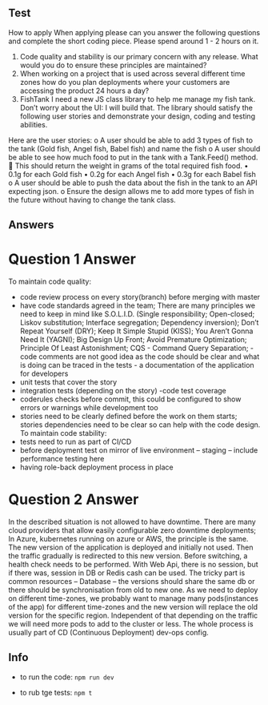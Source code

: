 ## Test
How to apply
When applying please can you answer the following questions and complete the short coding piece.  Please spend around 1 - 2 hours on it.  

1.	Code quality and stability is our primary concern with any release. What would you do to ensure these principles are maintained?
2.	When working on a project that is used across several different time zones how do you plan deployments where your customers are accessing the product 24 hours a day?
3.	FishTank
I need a new JS class library to help me manage my fish tank. Don’t worry about the UI: I will build that. The library should satisfy the following user stories and demonstrate your design, coding and testing abilities.

Here are the user stories:
o	A user should be able to add 3 types of fish to the tank (Gold fish, Angel fish, Babel fish) and name the fish
o	A user should be able to see how much food to put in the tank with a Tank.Feed()  method.
	This should return the weight in grams of the total required fish food. 
•	0.1g for each Gold  fish
•	0.2g for each Angel fish
•	0.3g for each Babel fish
o	A user should be able to push the data about the fish in the tank to an API expecting json.
o	Ensure the design allows me to add more types of fish in the future without having to change the tank class.



## Answers

# Question 1 Answer
To maintain code quality:
- code review process on every story(branch) before merging with master
- have code standards agreed in the team; There are many principles we need to keep in
mind like S.O.L.I.D. (Single responsibility; Open-closed; Liskov substitution; Interface
segregation; Dependency inversion); Don’t Repeat Yourself (DRY); Keep It Simple Stupid
(KISS); You Aren’t Gonna Need It (YAGNI); Big Design Up Front; Avoid Premature
Optimization; Principle Of Least Astonishment; CQS - Command Query Separation;
-code comments are not good idea as the code should be clear and what is doing can be
traced in the tests - a documentation of the application for developers
- unit tests that cover the story
- integration tests (depending on the story)
-code test coverage
- coderules checks before commit, this could be configured to show errors or warnings while
development too
- stories need to be clearly defined before the work on them starts; stories dependencies
need to be clear so can help with the code design.
To maintain code stability:
- tests need to run as part of CI/CD
- before deployment test on mirror of live environment – staging – include performance
testing here
- having role-back deployment process in place
# Question 2 Answer
In the described situation is not allowed to have downtime.
There are many cloud providers that allow easily configurable zero downtime deployments;
In Azure, kubernetes running on azure or AWS, the principle is the same.
The new version of the application is deployed and initially not used. Then the traffic
gradually is redirected to this new version. Before switching, a health check needs to be
performed. With Web Api, there is no session, but if there was, session in DB or Redis cash
can be used. The tricky part is common resources – Database – the versions should share
the same db or there should be synchronisation from old to new one.
As we need to deploy on different time-zones, we probably want to manage many
pods(instances of the app) for different time-zones and the new version will replace the old
version for the specific region. Independent of that depending on the traffic we will need
more pods to add to the cluster or less.
The whole process is usually part of CD (Continuous Deployment) dev-ops config.






## Info

 - to run the code: ```npm run dev```

 - to rub tge tests: ```npm t```


